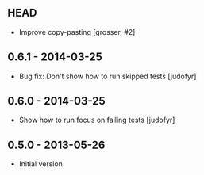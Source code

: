 ## HEAD

* Improve copy-pasting [grosser, #2]

## 0.6.1 - 2014-03-25

* Bug fix: Don't show how to run skipped tests [judofyr]

## 0.6.0 - 2014-03-25

* Show how to run focus on failing tests [judofyr]

## 0.5.0 - 2013-05-26

* Initial version

